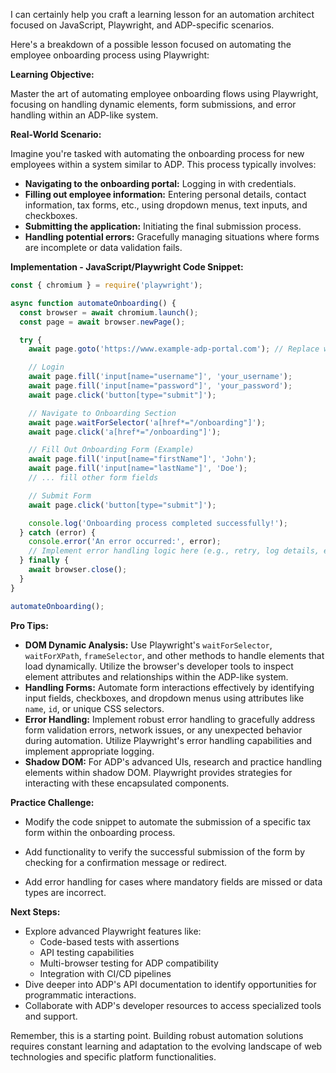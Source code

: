 

I can certainly help you craft a learning lesson for an automation architect focused on JavaScript, Playwright, and ADP-specific scenarios. 

Here's a breakdown of a possible lesson focused on automating the employee onboarding process using Playwright:

**Learning Objective:**

Master the art of automating employee onboarding flows using Playwright, focusing on handling dynamic elements, form submissions, and error handling within an ADP-like system.

**Real-World Scenario:**

Imagine you're tasked with automating the onboarding process for new employees within a system similar to ADP. This process typically involves:

*   **Navigating to the onboarding portal:** Logging in with credentials.
*   **Filling out employee information:** Entering personal details, contact information, tax forms, etc., using dropdown menus, text inputs, and checkboxes.
*   **Submitting the application:** Initiating the final submission process.
*   **Handling potential errors:** Gracefully managing situations where forms are incomplete or data validation fails.

**Implementation - JavaScript/Playwright Code Snippet:**

```javascript
const { chromium } = require('playwright');

async function automateOnboarding() {
  const browser = await chromium.launch();
  const page = await browser.newPage();

  try {
    await page.goto('https://www.example-adp-portal.com'); // Replace with actual ADP URL

    // Login
    await page.fill('input[name="username"]', 'your_username');
    await page.fill('input[name="password"]', 'your_password');
    await page.click('button[type="submit"]');

    // Navigate to Onboarding Section
    await page.waitForSelector('a[href*="/onboarding"]'); 
    await page.click('a[href*="/onboarding"]');

    // Fill Out Onboarding Form (Example)
    await page.fill('input[name="firstName"]', 'John');
    await page.fill('input[name="lastName"]', 'Doe');
    // ... fill other form fields

    // Submit Form
    await page.click('button[type="submit"]');

    console.log('Onboarding process completed successfully!');
  } catch (error) {
    console.error('An error occurred:', error);
    // Implement error handling logic here (e.g., retry, log details, etc.)
  } finally {
    await browser.close();
  }
}

automateOnboarding();
```

**Pro Tips:**

* **DOM Dynamic Analysis:** Use Playwright's `waitForSelector`, `waitForXPath`, `frameSelector`, and other methods to handle elements that load dynamically. Utilize the browser's developer tools to inspect element attributes and relationships within the ADP-like system.
* **Handling Forms:** Automate form interactions effectively by identifying input fields, checkboxes, and dropdown menus using attributes like `name`, `id`, or unique CSS selectors.
* **Error Handling:** Implement robust error handling to gracefully address form validation errors, network issues, or any unexpected behavior during automation. Utilize Playwright's error handling capabilities and implement appropriate logging.
* **Shadow DOM:** For ADP's advanced UIs, research and practice handling elements within shadow DOM. Playwright provides strategies for interacting with these encapsulated components.


**Practice Challenge:**

*   Modify the code snippet to automate the submission of a specific tax form within the onboarding process. 
*   Add functionality to verify the successful submission of the form by checking for a confirmation message or redirect.

*   Add error handling for cases where mandatory fields are missed or data types are incorrect.



**Next Steps:**

*   Explore advanced Playwright features like:
    *   Code-based tests with assertions
    *   API testing capabilities
    *   Multi-browser testing for ADP compatibility
    *   Integration with CI/CD pipelines
*   Dive deeper into ADP's API documentation to identify opportunities for programmatic interactions. 
*   Collaborate with ADP's developer resources to access specialized tools and support.




Remember, this is a starting point. Building robust automation solutions requires constant learning and adaptation to the evolving landscape of web technologies and specific platform functionalities.



